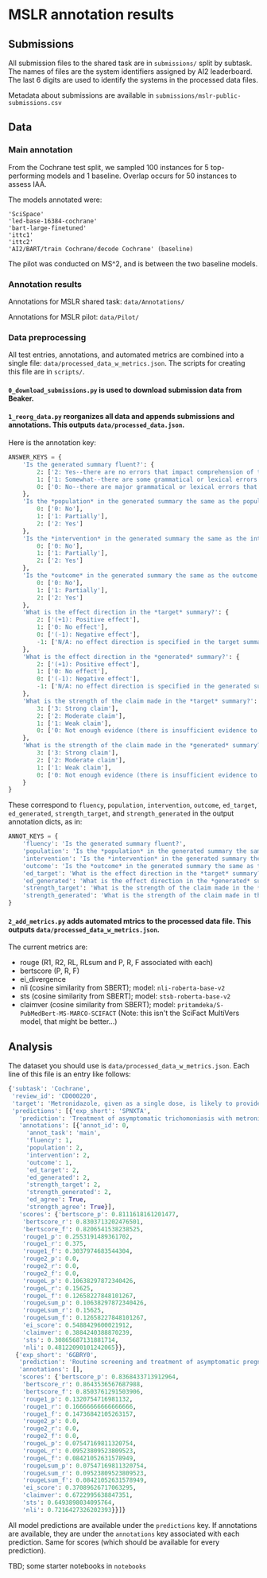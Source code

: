 # MSLR annotation results

## Submissions

All submission files to the shared task are in `submissions/` split by subtask. The names of files are the system identifiers assigned by AI2 leaderboard. The last 6 digits are used to identify the systems in the processed data files. 

Metadata about submissions are available in `submissions/mslr-public-submissions.csv`

## Data

### Main annotation

From the Cochrane test split, we sampled 100 instances for 5 top-performing models and 1 baseline. Overlap occurs for 50 instances to assess IAA.

The models annotated were:

```
'SciSpace'
'led-base-16384-cochrane'
'bart-large-finetuned'
'ittc1'
'ittc2'
'AI2/BART/train Cochrane/decode Cochrane' (baseline)
```

The pilot was conducted on MS^2, and is between the two baseline models.

### Annotation results

Annotations for MSLR shared task: `data/Annotations/`

Annotations for MSLR pilot: `data/Pilot/`

### Data preprocessing

All test entries, annotations, and automated metrics are combined into a single file: `data/processed_data_w_metrics.json`. The scripts for creating this file are in `scripts/`.

#### `0_download_submissions.py` is used to download submission data from Beaker.

#### `1_reorg_data.py` reorganizes all data and appends submissions and annotations. This outputs `data/processed_data.json`.

Here is the annotation key:

```python
ANSWER_KEYS = {
    'Is the generated summary fluent?': {
        2: ['2: Yes--there are no errors that impact comprehension of the summary'],
        1: ['1: Somewhat--there are some grammatical or lexical errors but I can understand the meaning'],
        0: ['0: No--there are major grammatical or lexical errors that impact comprehension']
    },
    'Is the *population* in the generated summary the same as the population in the target summary?': {
        0: ['0: No'],
        1: ['1: Partially'],
        2: ['2: Yes']
    },
    'Is the *intervention* in the generated summary the same as the intervention in the target summary?': {
        0: ['0: No'],
        1: ['1: Partially'],
        2: ['2: Yes']
    },
    'Is the *outcome* in the generated summary the same as the outcome in the target summary?': {
        0: ['0: No'],
        1: ['1: Partially'],
        2: ['2: Yes']
    },
    'What is the effect direction in the *target* summary?': {
        2: ['(+1): Positive effect'],
        1: ['0: No effect'],
        0: ['(-1): Negative effect'],
        -1: ['N/A: no effect direction is specified in the target summary']
    },
    'What is the effect direction in the *generated* summary?': {
        2: ['(+1): Positive effect'],
        1: ['0: No effect'],
        0: ['(-1): Negative effect'],
        -1: ['N/A: no effect direction is specified in the generated summary']
    },
    'What is the strength of the claim made in the *target* summary?': {
        3: ['3: Strong claim'],
        2: ['2: Moderate claim'],
        1: ['1: Weak claim'],
        0: ['0: Not enough evidence (there is insufficient evidence to draw a conclusion)']
    },
    'What is the strength of the claim made in the *generated* summary?': {
        3: ['3: Strong claim'],
        2: ['2: Moderate claim'],
        1: ['1: Weak claim'],
        0: ['0: Not enough evidence (there is insufficient evidence to draw a conclusion)']
    }
}
```

These correspond to `fluency`, `population`, `intervention`, `outcome`, `ed_target`, `ed_generated`, `strength_target`, and `strength_generated` in the output annotation dicts, as in:

```python
ANNOT_KEYS = {
    'fluency': 'Is the generated summary fluent?',
    'population': 'Is the *population* in the generated summary the same as the population in the target summary?',
    'intervention': 'Is the *intervention* in the generated summary the same as the intervention in the target summary?',
    'outcome': 'Is the *outcome* in the generated summary the same as the outcome in the target summary?',
    'ed_target': 'What is the effect direction in the *target* summary?',
    'ed_generated': 'What is the effect direction in the *generated* summary?',
    'strength_target': 'What is the strength of the claim made in the *target* summary?',
    'strength_generated': 'What is the strength of the claim made in the *generated* summary?',
}
```


#### `2_add_metrics.py` adds automated mtrics to the processed data file. This outputs `data/processed_data_w_metrics.json`.

The current metrics are:

- rouge (R1, R2, RL, RLsum and P, R, F associated with each)
- bertscore (P, R, F)
- ei_divergence
- nli (cosine similarity from SBERT); model: `nli-roberta-base-v2`
- sts (cosine similarity from SBERT); model: `stsb-roberta-base-v2`
- claimver (cosine similarity from SBERT); model: `pritamdeka/S-PubMedBert-MS-MARCO-SCIFACT` (Note: this isn't the SciFact MultiVers model, that might be better...)

## Analysis

The dataset you should use is `data/processed_data_w_metrics.json`. Each line of this file is an entry like follows:

```python
{'subtask': 'Cochrane',
 'review_id': 'CD000220',
 'target': 'Metronidazole, given as a single dose, is likely to provide parasitological cure for trichomoniasis, but it is not known whether this treatment will have any effect on pregnancy outcomes. The cure rate could probably be higher if more partners used the treatment.',
 'predictions': [{'exp_short': 'SPNXTA',
   'prediction': 'Treatment of asymptomatic trichomoniasis with metronidazole 48 hours or 48 hours apart does not prevent preterm birth in women with trichomiasis. However, it does reduce the risk of caesarean section and the time of birth. [Note: The four citations in the awaiting classification section may alter the conclusions of the review once assessed.]',
   'annotations': [{'annot_id': 0,
     'annot_task': 'main',
     'fluency': 1,
     'population': 2,
     'intervention': 2,
     'outcome': 1,
     'ed_target': 2,
     'ed_generated': 2,
     'strength_target': 2,
     'strength_generated': 2,
     'ed_agree': True,
     'strength_agree': True}],
   'scores': {'bertscore_p': 0.8111618161201477,
    'bertscore_r': 0.8303713202476501,
    'bertscore_f': 0.8206541538238525,
    'rouge1_p': 0.2553191489361702,
    'rouge1_r': 0.375,
    'rouge1_f': 0.3037974683544304,
    'rouge2_p': 0.0,
    'rouge2_r': 0.0,
    'rouge2_f': 0.0,
    'rougeL_p': 0.10638297872340426,
    'rougeL_r': 0.15625,
    'rougeL_f': 0.12658227848101267,
    'rougeLsum_p': 0.10638297872340426,
    'rougeLsum_r': 0.15625,
    'rougeLsum_f': 0.12658227848101267,
    'ei_score': 0.5488429600021912,
    'claimver': 0.3884240388870239,
    'sts': 0.30865687131881714,
    'nli': 0.48122090101242065}},
  {'exp_short': '6GBRY0',
   'prediction': 'Routine screening and treatment of asymptomatic pregnant women for this condition cannot be recommended. The birth weights and gestational age at delivery were similar in all three groups.',
   'annotations': [],
   'scores': {'bertscore_p': 0.8368433713912964,
    'bertscore_r': 0.8643536567687988,
    'bertscore_f': 0.8503761291503906,
    'rouge1_p': 0.1320754716981132,
    'rouge1_r': 0.16666666666666666,
    'rouge1_f': 0.14736842105263157,
    'rouge2_p': 0.0,
    'rouge2_r': 0.0,
    'rouge2_f': 0.0,
    'rougeL_p': 0.07547169811320754,
    'rougeL_r': 0.09523809523809523,
    'rougeL_f': 0.08421052631578949,
    'rougeLsum_p': 0.07547169811320754,
    'rougeLsum_r': 0.09523809523809523,
    'rougeLsum_f': 0.08421052631578949,
    'ei_score': 0.37089626717063295,
    'claimver': 0.6722995638847351,
    'sts': 0.6493898034095764,
    'nli': 0.7216427326202393}}]}
```

All model predictions are available under the `predictions` key. If annotations are available, they are under the `annotations` key associated with each prediction. Same for scores (which should be available for every prediction).

TBD; some starter notebooks in `notebooks`
